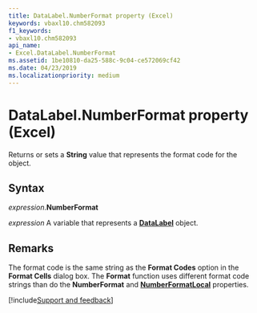 ```yaml
---
title: DataLabel.NumberFormat property (Excel)
keywords: vbaxl10.chm582093
f1_keywords:
- vbaxl10.chm582093
api_name:
- Excel.DataLabel.NumberFormat
ms.assetid: 1be10810-da25-588c-9c04-ce572069cf42
ms.date: 04/23/2019
ms.localizationpriority: medium
---
```



# DataLabel.NumberFormat property (Excel)

Returns or sets a **String** value that represents the format code for the object.


## Syntax

_expression_.**NumberFormat**

_expression_ A variable that represents a **[DataLabel](excel.datalabel(object).md)** object.


## Remarks

The format code is the same string as the **Format Codes** option in the **Format Cells** dialog box. The **Format** function uses different format code strings than do the **NumberFormat** and **[NumberFormatLocal](Excel.DataLabel.NumberFormatLocal.md)** properties.




[!include[Support and feedback](~/includes/feedback-boilerplate.md)]